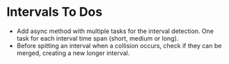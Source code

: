 # Intervals To Dos
* Add async method with multiple tasks for the interval detection. One task for each interval time span (short, medium or long).
* Before spitting an interval when a collision occurs, check if they can be merged, creating a new longer interval.